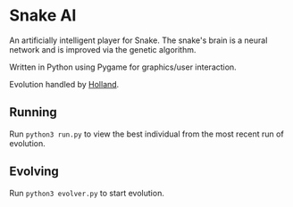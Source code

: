 # Snake AI

An artificially intelligent player for Snake. The snake's brain is a neural network and is improved via the genetic algorithm.

Written in Python using Pygame for graphics/user interaction.

Evolution handled by [Holland](https://github.com/lambdalife/holland).

## Running

Run `python3 run.py` to view the best individual from the most recent run of evolution.

## Evolving

Run `python3 evolver.py` to start evolution.